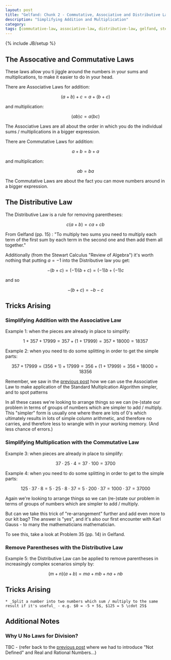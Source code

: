 ```yaml
---
layout: post
title: "Gelfand: Chunk 2 - Commutative, Associative and Distributive Laws"
description: "Simplifying Addition and Multiplication"
category: 
tags: [commutative-law, associative-law, distributive-law, gelfand, stewart-algebra-review, tricks]
---
```

{% include JB/setup %}

## The Assocative and Commutative Laws
These laws allow you ti jiggle around the numbers in your sums and multiplications, to make it easier to do in your head.

There are Associative Laws for addition:

$$(a + b) + c = a + (b + c)$$
    
and multiplication:

$$(ab)c = a(bc)$$

The Associative Laws are all about the order in which you do the individual sums / multiplications in a bigger expression.

There are Commutative Laws for addition:

$$a + b = b + a$$

and multiplication:

$$ab = ba$$

The Commutative Laws are about the fact you can move numbers around in a bigger expression.

## The Distributive Law
The Distributive Law is a rule for removing parentheses:  

$$c(a + b) = ca + cb$$

From Gelfand (pp. 15) : "To multiply two sums you need to multiply each term of the first sum by each term in the second one and then add them all together."

Additionally (from the Stewart Calculus "Review of Algebra") it's worth nothing that putting $a = -1$ into the Distributive law you get:

$$-(b + c) = (-1)(b + c) = (-1)b + (-1)c$$

and so

$$-(b + c) = -b - c$$

## Tricks Arising

### Simplifying Addition with the Associative Law

Example 1: when the pieces are already in place to simplify: 

$$1 + 357 + 17999 = 357 + (1 + 17999) = 357 + 18000 = 18357$$

Example 2: when you need to do some splitting in order to get the simple parts: 

$$357 + 17999 = (356 + 1) + 17999 = 356 + (1 + 17999) = 356 + 18000 = 18356$$

Remember, we saw in the [previous post]() how we can use the Associative Law to make application of the Standard Multiplcation Algorithm simpler, and to spot patterns 

In all these cases we're looking to arrange things so we can (re-)state our problem in terms of groups of numbers which are simpler to add / multiply. This "simpler" form is usually one where there are lots of $0$'s which ultimately results in lots of simple column arithmetic, and therefore no carries, and therefore less to wrangle with in your working memory. (And less chance of errors.)

### Simplifying Multiplication with the Commutative Law

Example 3: when pieces are already in place to simplify: 

$$37 \cdot 25 \cdot 4 = 37 \cdot 100 = 3700$$

Example 4: when you need to do some splitting in order to get to the simple parts: 

$$125 \cdot 37 \cdot 8 = 5 \cdot 25 \cdot 8 \cdot 37 = 5 \cdot 200 \cdot 37 = 1000 \cdot 37 = 37000$$

Again we're looking to arrange things so we can (re-)state our problem in terms of groups of numbers which are simpler to add  / multiply.

But can we take this trick of "re-arrangement" further and add even more to our kit bag?  The answer is "yes", and it's also our first encounter with Karl Gauss - to many the mathematicians mathematician.

To see this, take a look at Problem 35 (pp. 14) in Gelfand.

### Remove Parentheses with the Distributive Law

Example 5: the Distributive Law can be applied to remove parentheses in increasingly complex scenarios simply by: 

$$(m+n)(a+b) = ma + mb + na + nb$$

## Tricks Arising
    * _Split a number into two numbers which sum / multiply to the same result if it's useful_ - e.g. $0 = -5 + 5$, $125 = 5 \cdot 25$

## Additional Notes

### Why U No Laws for Division?
TBC - (refer back to the [previous post]() where we had to introduce "Not Defined" and Real and Rational Numbers...)
